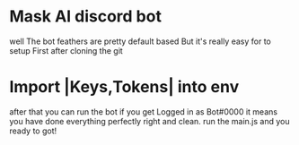 # Mask AI discord bot 
well The bot feathers are pretty default based But it's really easy for to setup 
First after cloning the git 
# Import |Keys,Tokens| into env
after that you can run the bot if you get Logged in as Bot#0000 it means you have done everything perfectly right and clean.
run the main.js and you ready to got!
